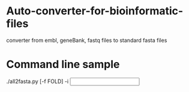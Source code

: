 # Auto-converter-for-bioinformatic-files
converter from embl, geneBank, fastq files to standard fasta files
# Command line sample
./all2fasta.py [-f FOLD] -i <input file name>
